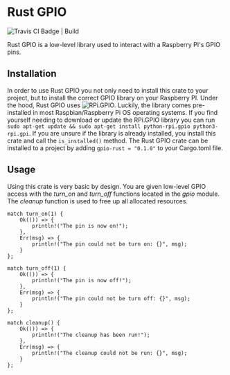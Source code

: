 # Rust GPIO

![Travis CI Badge | Build](https://www.travis-ci.com/jweir136/gpio-rust.svg?branch=master)

Rust GPIO is a low-level library used to interact with a Raspberry PI's GPIO pins.

## Installation

In order to use Rust GPIO you not only need to install this crate to your project, but to
install the correct GPIO library on your Raspberry PI. Under the hood, Rust GPIO uses 
![RPi.GPIO](https://pypi.org/project/RPi.GPIO/). Luckily, the library comes pre-installed
in most Raspbian/Raspberry Pi OS operating systems. If you find yourself needing to download or
update the RPi.GPIO library you can run ```sudo apt-get update && sudo apt-get install python-rpi.gpio python3-rpi.gpi```. If you are unsure if the library is already installed, you install this crate and call the ```is_installed()``` method. The Rust GPIO crate can be installed to a project
by adding ```gpio-rust = "0.1.0"``` to your Cargo.toml file.

## Usage

Using this crate is very basic by design. You are given low-level GPIO access with the *turn_on* and *turn_off* functions located in the *gpio* module. The *cleanup* function is used to free up all allocated resources.

```
match turn_on(1) {
    Ok(()) => {
        println!("The pin is now on!");
    },
    Err(msg) => {
        println!("The pin could not be turn on: {}", msg);
    }
};

match turn_off(1) {
    Ok(()) => {
        println!("The pin is now off!");
    },
    Err(msg) => {
        println!("The pin could not be turn off: {}", msg);
    }
};

match cleanup() {
    Ok(()) => {
        println!("The cleanup has been run!");
    },
    Err(msg) => {
        println!("The cleanup could not be run: {}", msg);
    }
};
```